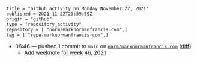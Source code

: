 ```
title = "Github activity on Monday November 22, 2021"
published = 2021-11-22T23:59:59Z
origin = "github"
type = "repository_activity"
repository = [ "norm/marknormanfrancis.com",]
tag = [ "repo-marknormanfrancis-com",]
```

* 06:46 — pushed 1 commit to `main` on [`norm/marknormanfrancis.com`](https://github.com/norm/marknormanfrancis.com) ([diff](https://github.com/norm/marknormanfrancis.com/compare/ed78e989d56627c86adf0c71abd4e802d39560c0..2c4dd27d1c742f995c9afdb124580a083d8f1961))
  * [Add weeknote for week 46, 2021](https://github.com/norm/marknormanfrancis.com/commit/2c4dd27d1c742f995c9afdb124580a083d8f1961)
